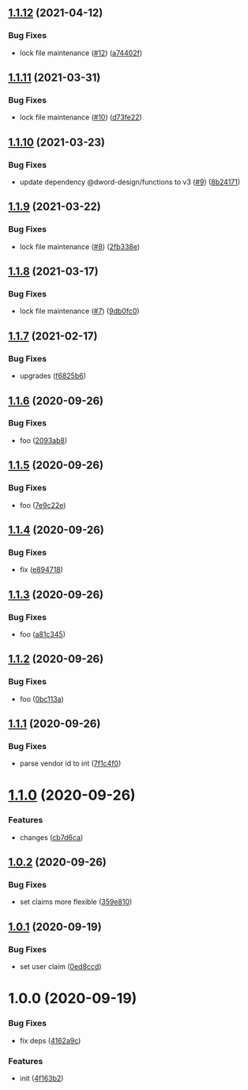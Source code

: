 ## [1.1.12](https://github.com/dword-design/firebase-functions-paddle/compare/v1.1.11...v1.1.12) (2021-04-12)


### Bug Fixes

* lock file maintenance ([#12](https://github.com/dword-design/firebase-functions-paddle/issues/12)) ([a74402f](https://github.com/dword-design/firebase-functions-paddle/commit/a74402fedda4b75181138c201ee7a40f91ee28be))

## [1.1.11](https://github.com/dword-design/firebase-functions-paddle/compare/v1.1.10...v1.1.11) (2021-03-31)


### Bug Fixes

* lock file maintenance ([#10](https://github.com/dword-design/firebase-functions-paddle/issues/10)) ([d73fe22](https://github.com/dword-design/firebase-functions-paddle/commit/d73fe229bf96bc5f427ae78e9fce7af8dba49e0d))

## [1.1.10](https://github.com/dword-design/firebase-functions-paddle/compare/v1.1.9...v1.1.10) (2021-03-23)


### Bug Fixes

* update dependency @dword-design/functions to v3 ([#9](https://github.com/dword-design/firebase-functions-paddle/issues/9)) ([8b24171](https://github.com/dword-design/firebase-functions-paddle/commit/8b241715f697663633ffe8b1ac08c31bf5d7d7f4))

## [1.1.9](https://github.com/dword-design/firebase-functions-paddle/compare/v1.1.8...v1.1.9) (2021-03-22)


### Bug Fixes

* lock file maintenance ([#8](https://github.com/dword-design/firebase-functions-paddle/issues/8)) ([2fb338e](https://github.com/dword-design/firebase-functions-paddle/commit/2fb338eb7cb5cbb7d933f1020a10472f18038f7f))

## [1.1.8](https://github.com/dword-design/firebase-functions-paddle/compare/v1.1.7...v1.1.8) (2021-03-17)


### Bug Fixes

* lock file maintenance ([#7](https://github.com/dword-design/firebase-functions-paddle/issues/7)) ([9db0fc0](https://github.com/dword-design/firebase-functions-paddle/commit/9db0fc0e871b8cb4186662a35bfd39345f39e83f))

## [1.1.7](https://github.com/dword-design/firebase-functions-paddle/compare/v1.1.6...v1.1.7) (2021-02-17)


### Bug Fixes

* upgrades ([f6825b6](https://github.com/dword-design/firebase-functions-paddle/commit/f6825b6b0df3b153b72104319d0fd6befa7ad853))

## [1.1.6](https://github.com/dword-design/firebase-functions-paddle/compare/v1.1.5...v1.1.6) (2020-09-26)


### Bug Fixes

* foo ([2093ab8](https://github.com/dword-design/firebase-functions-paddle/commit/2093ab82c5d6be5af7e1e5310f73b630819e783d))

## [1.1.5](https://github.com/dword-design/firebase-functions-paddle/compare/v1.1.4...v1.1.5) (2020-09-26)


### Bug Fixes

* foo ([7e9c22e](https://github.com/dword-design/firebase-functions-paddle/commit/7e9c22e57d3e6db2ccd1444c9a858a48107746a1))

## [1.1.4](https://github.com/dword-design/firebase-functions-paddle/compare/v1.1.3...v1.1.4) (2020-09-26)


### Bug Fixes

* fix ([e894718](https://github.com/dword-design/firebase-functions-paddle/commit/e894718677399ce128fc7daf837f8d5db89a7ec5))

## [1.1.3](https://github.com/dword-design/firebase-functions-paddle/compare/v1.1.2...v1.1.3) (2020-09-26)


### Bug Fixes

* foo ([a81c345](https://github.com/dword-design/firebase-functions-paddle/commit/a81c3450471944033c43fe4399fd0a2c878e491d))

## [1.1.2](https://github.com/dword-design/firebase-functions-paddle/compare/v1.1.1...v1.1.2) (2020-09-26)


### Bug Fixes

* foo ([0bc113a](https://github.com/dword-design/firebase-functions-paddle/commit/0bc113af3da4d7c01bd5871cb1ab2d00dc783063))

## [1.1.1](https://github.com/dword-design/firebase-functions-paddle/compare/v1.1.0...v1.1.1) (2020-09-26)


### Bug Fixes

* parse vendor id to int ([7f1c4f0](https://github.com/dword-design/firebase-functions-paddle/commit/7f1c4f0a19edc409a614b2adc144cc36542feb52))

# [1.1.0](https://github.com/dword-design/firebase-functions-paddle/compare/v1.0.2...v1.1.0) (2020-09-26)


### Features

* changes ([cb7d6ca](https://github.com/dword-design/firebase-functions-paddle/commit/cb7d6ca02b81d2d0985f2e170b51e7a51b01d399))

## [1.0.2](https://github.com/dword-design/firebase-functions-paddle/compare/v1.0.1...v1.0.2) (2020-09-26)


### Bug Fixes

* set claims more flexible ([359e810](https://github.com/dword-design/firebase-functions-paddle/commit/359e8102453cdb1c0f2c31e73fe1345f62d17534))

## [1.0.1](https://github.com/dword-design/firebase-functions-paddle/compare/v1.0.0...v1.0.1) (2020-09-19)


### Bug Fixes

* set user claim ([0ed8ccd](https://github.com/dword-design/firebase-functions-paddle/commit/0ed8ccdd02de8e09757e9d26fd6b588acb814a83))

# 1.0.0 (2020-09-19)


### Bug Fixes

* fix deps ([4162a9c](https://github.com/dword-design/firebase-functions-paddle/commit/4162a9cac81c2512c6b887d0bc575539ed913558))


### Features

* init ([4f163b2](https://github.com/dword-design/firebase-functions-paddle/commit/4f163b2b8f4c1445b97827db3a6f59eb2e2d1fd0))

